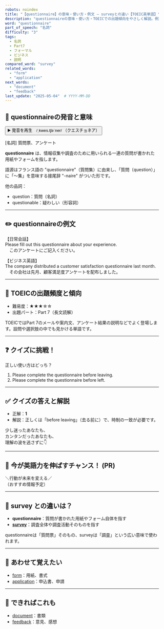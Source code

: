 ```yaml
---
robots: noindex
title: "【questionnaire】の意味・使い方・例文 ― surveyとの違い【TOEIC英単語】"
description: "questionnaireの意味・使い方・TOEICでの出題傾向をやさしく解説。例文・クイズ付きでsurveyとの違いもわかりやすく学べます。"
word: "questionnaire"
part_of_speech: "名詞"
difficulty: "3"
tags:
  - 名詞
  - Part7
  - フォーマル
  - ビジネス
  - 説明
compared_word: "survey"
related_words:
  - "form"
  - "application"
next_words:
  - "document"
  - "feedback"
last_update: "2025-05-04"  # YYYY-MM-DD
---
```


## 🔰 questionnaireの発音と意味

<button class="play-audio" onclick="playTTS('questionnaire')">
  <span class="play-audio-main">
    ▶️ 発音を再生　/ˌkwes.tʃəˈner/
  </span>
  <span class="play-audio-sub">
    （クエスチョネア）
  </span>
</button>

[名詞] 質問票、アンケート

**questionnaire** は、情報収集や調査のために用いられる一連の質問が書かれた用紙やフォームを指します。

語源はフランス語の "questionnaire"（質問集）に由来し、「質問（question）」に「～集」を意味する接尾辞 "-naire" がついた形です。

他の品詞：  
- question：質問（名詞）
- questionable：疑わしい（形容詞）

---

## ✏️ questionnaireの例文

【日常会話】  
Please fill out this questionnaire about your experience.  
　このアンケートにご記入ください。

【ビジネス英語】  
The company distributed a customer satisfaction questionnaire last month.  
　その会社は先月、顧客満足度アンケートを配布しました。

---

## 🎯 TOEICの出題頻度と傾向

- 難易度：★★★☆☆
- 出題パート：Part 7（長文読解）

TOEICではPart 7のメールや案内文、アンケート結果の説明などでよく登場します。設問や選択肢の中でも見かける単語です。

---

## ❓ クイズに挑戦！

正しい使い方はどっち？

1. Please complete the questionnaire before leaving.  
2. Please complete the questionnaire before left.

---

## ✅ クイズの答えと解説

- 正解：**1**
- 解説：正しくは「before leaving」（去る前に）で、時制の一致が必要です。

少し迷ったあなたも、  
カンタンだったあなたも、  
理解の波を逃さずに👇️

---

## 🚀 今が英語力を伸ばすチャンス！ (PR)

<div class="info-center">
＼行動が未来を変える／<br>  
（おすすめ情報予定）
</div>

---

## 🤔  survey との違いは？

- **questionnaire**：質問が書かれた用紙やフォーム自体を指す
- **[survey](/survey)**：調査全体や調査活動そのものを指す

questionnaireは「質問票」そのもの、surveyは「調査」という広い意味で使われます。

---

## 🧩 あわせて覚えたい

- [form](/form)：用紙、書式
- [application](/application)：申込書、申請

---

## 📖 できればこれも

- [document](/document)：書類
- [feedback](/feedback)：意見、感想

<!-- cvid: aid14_bid14 -->
